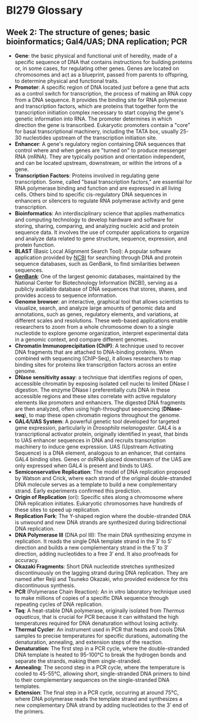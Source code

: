 # BI279 Glossary

## Week 2: The structure of genes; basic bioinformatics; Gal4/UAS; DNA replication; PCR

- **Gene**: the basic physical and functional unit of heredity, made of a specific sequence of DNA that contains instructions for building proteins or, in some cases, for regulating other genes. Genes are located on chromosomes and act as a blueprint, passed from parents to offspring, to determine physical and functional traits.
- **Promoter**: A specific region of DNA located just before a gene that acts as a control switch for transcription, the process of making an RNA copy from a DNA sequence. It provides the binding site for RNA polymerase and transcription factors, which are proteins that together form the transcription initiation complex necessary to start copying the gene's genetic information into RNA. The promoter determines in which direction the gene is transcribed. Eukaryotic promoters contain a "core" for basal transcriptional machinery, including the TATA box, usually 25-30 nucleotides upstream of the transcription initiation site.
- **Enhancer**: A gene's regulatory region containing DNA sequences that control where and when genes are "turned on" to produce messenger RNA (mRNA). They are typically position and orientation independent, and can be located upstream, downstream, or within the introns of a gene.
- **Transcription Factors**: Proteins involved in regulating gene transcription. Some, called "basal transcription factors," are essential for RNA polymerase binding and function and are expressed in all living cells. Others bind to specific cis-regulatory DNA sequences in enhancers or silencers to regulate RNA polymerase activity and gene transcription.
- **Bioinformatics**: An interdisciplinary science that applies mathematics and computing technology to develop hardware and software for storing, sharing, comparing, and analyzing nucleic acid and protein sequence data. It involves the use of computer applications to organize and analyze data related to gene structure, sequence, expression, and protein function.
- **BLAST** (Basic Local Alignment Search Tool): A popular software application provided by [NCBI](https://blast.ncbi.nlm.nih.gov/Blast.cgi) for searching through DNA and protein sequence databases, such as GenBank, to find similarities between sequences.
- **[GenBank](https://www.ncbi.nlm.nih.gov/genbank/)**: One of the largest genomic databases, maintained by the National Center for Biotechnology Information (NCBI), serving as a publicly available database of DNA sequences that stores, shares, and provides access to sequence information.
- **Genome browser**: an interactive, graphical tool that allows scientists to visualize, search, and analyze large amounts of genomic data and annotations, such as genes, regulatory elements, and variations, at different scales and resolutions. These web-based applications enable researchers to zoom from a whole chromosome down to a single nucleotide to explore genome organization, interpret experimental data in a genomic context, and compare different genomes.
- **Chromatin Immunoprecipitation (ChIP)**: A technique used to recover DNA fragments that are attached to DNA-binding proteins. When combined with sequencing (ChIP-Seq), it allows researchers to map binding sites for proteins like transcription factors across an entire genome.
- **DNase sensitivity assay**: a technique that identifies regions of open, accessible chromatin by exposing isolated cell nuclei to limited DNase I digestion. The enzyme DNase I preferentially cuts DNA in these accessible regions and these sites correlate with active regulatory elements like promoters and enhancers. The digested DNA fragments are then analyzed, often using high-throughput sequencing (**DNase-seq**), to map these open chromatin regions throughout the genome. 
- **GAL4/UAS System**: A powerful genetic tool developed for targeted gene expression, particularly in *Drosophila melanogaster*. GAL4 is a transcriptional activator protein, originally identified in yeast, that binds to UAS enhancer sequences in DNA and recruits transcription machinery to induce gene expression. UAS (Upstream Activating Sequence) is a DNA element, analogous to an enhancer, that contains GAL4 binding sites. Genes or dsRNA placed downstream of the UAS are only expressed when GAL4 is present and binds to UAS.
- **Semiconservative Replication**: The model of DNA replication proposed by Watson and Crick, where each strand of the original double-stranded DNA molecule serves as a template to build a new complementary strand. Early experiments confirmed this prediction.
- **Origin of Replication** (ori): Specific sites along a chromosome where DNA replication initiates. Eukaryotic chromosomes have hundreds of these sites to speed up replication.
- **Replication Fork**: The Y-shaped region where the double-stranded DNA is unwound and new DNA strands are synthesized during bidirectional DNA replication.
- **DNA Polymerase III** (DNA pol III): The main DNA synthesizing enzyme in replication. It reads the single DNA template strand in the 3′ to 5′ direction and builds a new complementary strand in the 5′ to 3′ direction, adding nucleotides to a free 3′ end. It also proofreads for accuracy.
- **Okazaki Fragments**: Short DNA nucleotide stretches synthesized discontinuously on the lagging strand during DNA replication. They are named after Reiji and Tsuneko Okazaki, who provided evidence for this discontinuous synthesis.
- **PCR** (Polymerase Chain Reaction): An in vitro laboratory technique used to make millions of copies of a specific DNA sequence through repeating cycles of DNA replication.
- **Taq**: A heat-stable DNA polymerase, originally isolated from *Thermus aquaticus*, that is crucial for PCR because it can withstand the high temperatures required for DNA denaturation without losing activity. 
- **Thermal Cycler**: An instrument used in PCR that heats and cools DNA samples to precise temperatures for specific durations, automating the denaturation, annealing, and extension steps of the reaction.
- **Denaturation**: The first step in a PCR cycle, where the double-stranded DNA template is heated to 95-100°C to break the hydrogen bonds and separate the strands, making them single-stranded.
- **Annealing**: The second step in a PCR cycle, where the temperature is cooled to 45-55°C, allowing short, single-stranded DNA primers to bind to their complementary sequences on the single-stranded DNA templates.
- **Extension**: The final step in a PCR cycle, occurring at around 75°C, where DNA polymerase reads the template strand and synthesizes a new complementary DNA strand by adding nucleotides to the 3′ end of the primers.